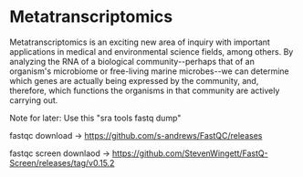 # Metatranscriptomics

Metatranscriptomics is an exciting new area of inquiry with important applications in medical and environmental science fields, among others. By analyzing the RNA of a biological community--perhaps that of an organism's microbiome or free-living marine microbes--we can determine which genes are actually being expressed by the community, and, therefore, which functions the organisms in that community are actively carrying out.

Note for later: Use this "sra tools fastq dump"

fastqc download -> https://github.com/s-andrews/FastQC/releases

fastqc screen downlaod -> https://github.com/StevenWingett/FastQ-Screen/releases/tag/v0.15.2
